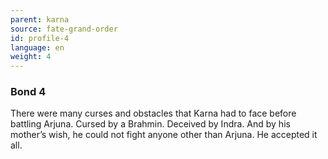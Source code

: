 ```yaml
---
parent: karna
source: fate-grand-order
id: profile-4
language: en
weight: 4
---
```


### Bond 4

There were many curses and obstacles that Karna had to face before battling Arjuna.
Cursed by a Brahmin.
Deceived by Indra.
And by his mother’s wish, he could not fight anyone other than Arjuna.
He accepted it all.
